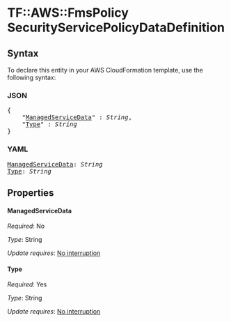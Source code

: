 # TF::AWS::FmsPolicy SecurityServicePolicyDataDefinition

## Syntax

To declare this entity in your AWS CloudFormation template, use the following syntax:

### JSON

<pre>
{
    "<a href="#managedservicedata" title="ManagedServiceData">ManagedServiceData</a>" : <i>String</i>,
    "<a href="#type" title="Type">Type</a>" : <i>String</i>
}
</pre>

### YAML

<pre>
<a href="#managedservicedata" title="ManagedServiceData">ManagedServiceData</a>: <i>String</i>
<a href="#type" title="Type">Type</a>: <i>String</i>
</pre>

## Properties

#### ManagedServiceData

_Required_: No

_Type_: String

_Update requires_: [No interruption](https://docs.aws.amazon.com/AWSCloudFormation/latest/UserGuide/using-cfn-updating-stacks-update-behaviors.html#update-no-interrupt)

#### Type

_Required_: Yes

_Type_: String

_Update requires_: [No interruption](https://docs.aws.amazon.com/AWSCloudFormation/latest/UserGuide/using-cfn-updating-stacks-update-behaviors.html#update-no-interrupt)

